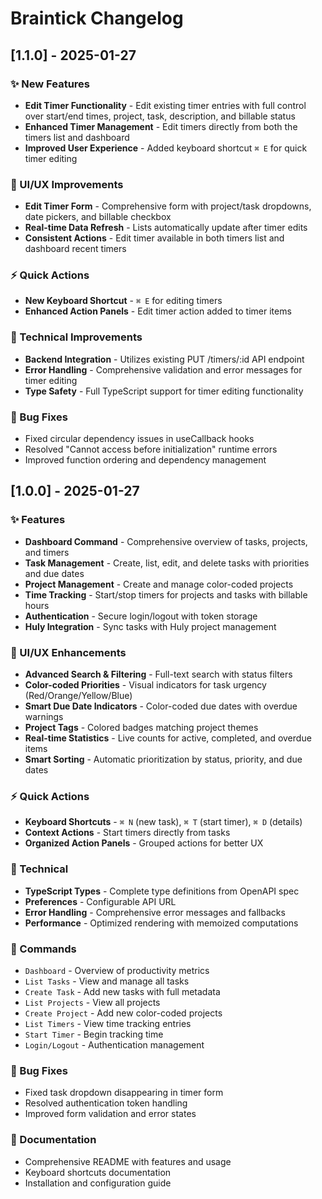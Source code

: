 # Braintick Changelog

## [1.1.0] - 2025-01-27

### ✨ New Features
- **Edit Timer Functionality** - Edit existing timer entries with full control over start/end times, project, task, description, and billable status
- **Enhanced Timer Management** - Edit timers directly from both the timers list and dashboard
- **Improved User Experience** - Added keyboard shortcut `⌘ E` for quick timer editing

### 🎨 UI/UX Improvements
- **Edit Timer Form** - Comprehensive form with project/task dropdowns, date pickers, and billable checkbox
- **Real-time Data Refresh** - Lists automatically update after timer edits
- **Consistent Actions** - Edit timer available in both timers list and dashboard recent timers

### ⚡ Quick Actions
- **New Keyboard Shortcut** - `⌘ E` for editing timers
- **Enhanced Action Panels** - Edit timer action added to timer items

### 🔧 Technical Improvements
- **Backend Integration** - Utilizes existing PUT /timers/:id API endpoint
- **Error Handling** - Comprehensive validation and error messages for timer editing
- **Type Safety** - Full TypeScript support for timer editing functionality

### 🐛 Bug Fixes
- Fixed circular dependency issues in useCallback hooks
- Resolved "Cannot access before initialization" runtime errors
- Improved function ordering and dependency management

## [1.0.0] - 2025-01-27

### ✨ Features
- **Dashboard Command** - Comprehensive overview of tasks, projects, and timers
- **Task Management** - Create, list, edit, and delete tasks with priorities and due dates
- **Project Management** - Create and manage color-coded projects
- **Time Tracking** - Start/stop timers for projects and tasks with billable hours
- **Authentication** - Secure login/logout with token storage
- **Huly Integration** - Sync tasks with Huly project management

### 🎨 UI/UX Enhancements
- **Advanced Search & Filtering** - Full-text search with status filters
- **Color-coded Priorities** - Visual indicators for task urgency (Red/Orange/Yellow/Blue)
- **Smart Due Date Indicators** - Color-coded due dates with overdue warnings
- **Project Tags** - Colored badges matching project themes
- **Real-time Statistics** - Live counts for active, completed, and overdue items
- **Smart Sorting** - Automatic prioritization by status, priority, and due dates

### ⚡ Quick Actions
- **Keyboard Shortcuts** - `⌘ N` (new task), `⌘ T` (start timer), `⌘ D` (details)
- **Context Actions** - Start timers directly from tasks
- **Organized Action Panels** - Grouped actions for better UX

### 🔧 Technical
- **TypeScript Types** - Complete type definitions from OpenAPI spec
- **Preferences** - Configurable API URL
- **Error Handling** - Comprehensive error messages and fallbacks
- **Performance** - Optimized rendering with memoized computations

### 📱 Commands
- `Dashboard` - Overview of productivity metrics
- `List Tasks` - View and manage all tasks
- `Create Task` - Add new tasks with full metadata
- `List Projects` - View all projects
- `Create Project` - Add new color-coded projects
- `List Timers` - View time tracking entries
- `Start Timer` - Begin tracking time
- `Login/Logout` - Authentication management

### 🐛 Bug Fixes
- Fixed task dropdown disappearing in timer form
- Resolved authentication token handling
- Improved form validation and error states

### 📝 Documentation
- Comprehensive README with features and usage
- Keyboard shortcuts documentation
- Installation and configuration guide
